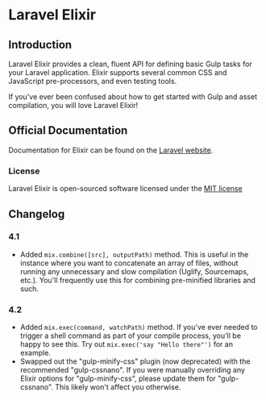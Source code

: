 # Laravel Elixir

## Introduction

Laravel Elixir provides a clean, fluent API for defining basic Gulp tasks for your Laravel application. Elixir supports several common CSS and JavaScript pre-processors, and even testing tools.

If you've ever been confused about how to get started with Gulp and asset compilation, you will love Laravel Elixir!


## Official Documentation

Documentation for Elixir can be found on the [Laravel website](http://laravel.com/docs/elixir).

### License

Laravel Elixir is open-sourced software licensed under the [MIT license](http://opensource.org/licenses/MIT)

## Changelog

### 4.1

- Added `mix.combine([src], outputPath)` method. This is useful in the instance where you want to concatenate an array of files, without running any unnecessary and slow compilation (Uglify, Sourcemaps, etc.). You'll frequently use this for combining pre-minified libraries and such.


### 4.2
- Added `mix.exec(command, watchPath)` method. If you've ever needed to trigger a shell command as part of your compile process, you'll be happy to see this. Try out `mix.exec('say "Hello there"')` for an example.
- Swapped out the "gulp-minify-css" plugin (now deprecated) with the recommended "gulp-cssnano". If you were manually overriding any Elixir options for "gulp-minify-css", please update them for "gulp-cssnano". This likely won't affect you otherwise.
